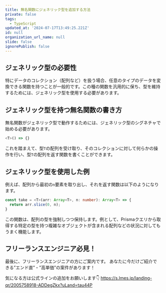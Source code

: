 ```yaml
---
title: 無名関数にジェネリック型を追加する方法
private: false
tags:
  - TypeScript
updated_at: '2024-07-17T13:49:25.221Z'
id: null
organization_url_name: null
slide: false
ignorePublish: false
---
```


## ジェネリック型の必要性

特にデータのコレクション（配列など）を扱う場合、任意のタイプのデータを変換できる関数を持つことが一般的です。この種の関数を汎用的に保ち、型を維持するためには、ジェネリック型を使用する必要があります。

## ジェネリック型を持つ無名関数の書き方

無名関数がジェネリック型で動作するためには、ジェネリック型のシグネチャで始める必要があります。

```typescript
<T>() => {}
```

これを踏まえて、型`T`の配列を受け取り、そのコレクションに対して何らかの操作を行い、型`T`の配列を返す関数を書くことができます。

## ジェネリック型を使用した例

例えば、配列から最初の`n`要素を取り出し、それを返す関数は以下のようになります。

```typescript
const take = <T>(arr: Array<T>, n: number): Array<T> => {
  return arr.slice(0, n);
}
```

この関数は、配列の型を強制しつつ保持します。例として、Prismaクエリから取得する特定の型を持つ複雑なオブジェクトが含まれる配列などの状況に対してもうまく機能します。

## フリーランスエンジニア必見！

最後に、フリーランスエンジニアの方にご案内です。
あなたに今だけご紹介できる”エンド直”・”高単価”の案件があります！

気になる方は公式ラインの追加をお願いします👇
https://s.lmes.jp/landing-qr/2005758918-ADDegZkx?uLand=tau44P